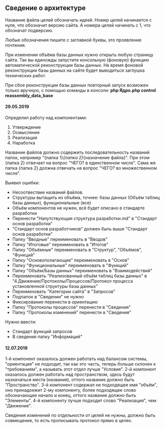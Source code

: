 ## Сведение о архитектуре

Название файла целей обозначать идеей. Номер целей начинается с нуля, что обозначит версию сайта. А номера целей начинать с 1, что обозначат подверсию.

Любые обозначения пишите с заглавной буквы, это проявление почтения.

При изменении объёма базы данных нужно открыть любую страницу сайта. Так вы единожды запустите консольную (фоновую) функцию автоматической реконструкции базы данных. На время фоновой реконструкции базы данных на сайте будет выводиться заглушка технических работ.

При сбое реконструкции базы данных повторный запуск возможен только вручную, с помощью команды в консоли: **php Ядро.php control reassembly_data_base**


#### 29.05.2019

Определил работу над компонентами:
1. Утверждение
2. Осмысление
3. Реализация
4. Наработка

Название файлов должно содержить последовательность названий папок, например "{папка 1}_{папка 2}_{назначение файла}". 
При этом {папка 2} отвечает на вопрос "ЧЕГО? в единственном числе". 
Сама же папка {папка 2} должна отвечать на вопрос "ЧЕГО? во множественном числе".

Выявил ошибки:
- Несоотвествие названий файлов.
- Структуры вытащить из объёма, точнее: базы данных (Объём таблиц базы данных), функциональные (все)
- Объём компонентов не нужен, всё будет описано в стандарте разработки
- Перенести "Напутствующая структура разработки.md" в "Стандарт основ разработки"
- "Стандарт основ разработчиков" должен быть выше "Стандарт основ разработки"
- Папку "Вводные" переименовать в "Вводов"
- Папку "Итоговые" переименовать в "Итогов"
- Папку "Объёмные" переименовать в "Структур", "Объёмов", "Функций"
- Папку "Основополагающие" переименовать в "Основ"
- Папку "Функциональные" переименовать в "Функций"
- Папку "Объём/Базы данных" переименовать в "Взаимодействий"
- Переименовать "Реализованный объём таблиц базы данных" в "4.Движение/Протоколы/Процессов/Протокол процесса установленной структуры базы данных"
- Переименовать "Категории сайта" в "Запросов"
- Подпапок в "Сведении" не нужно
- Фиксирование перенести в ориентацию
- Папку "Протоколы процессов" перенести в "Сведения"
- Папку "Протоколы изменений" перенести в "Сведения"

Нужно ввести:
 - Стандарт функций запросов
 - В сведения папку "Информаций"


#### 12.07.2019

1-й компонент оказалось должен работать над балансом системы, "ориентация" не подходит, так как это часть, теперь больше склонен к "требованиям", а называть этот отдел лучше "Условия".
2-й компонент оказалось должен работать над пространством, здесь будут назначаться места (названия), оттого название должно быть "Пространство".
3-й компонент содержал не подходящее имя "объём", оно принадоежит 2-му компоненту, более подходящее слово обозначающее начало и конец, оттого название должно быть "Элементы".
4-й компоненту лучше подходит слово "Реализация", чем "Движение".

Сведения изменений по отдельности от целей не нужны, должно быть совмещение, то есть прописывать протокол прямо в целях.
